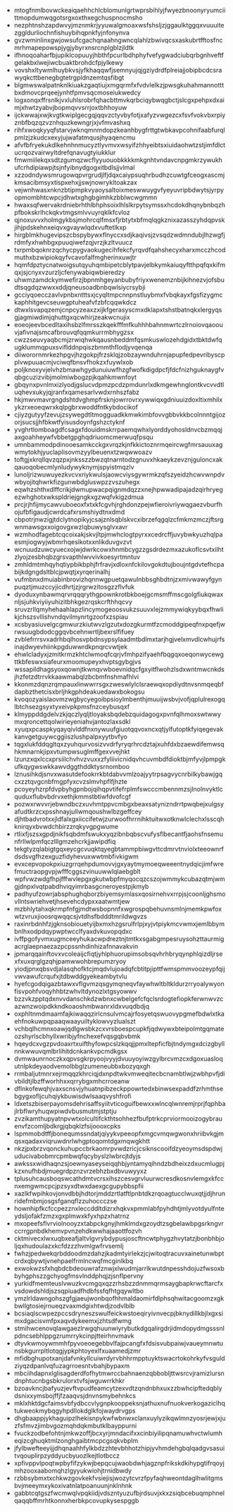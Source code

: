 * mtogfnmlbovwckeaiqaehhchlcblomunlgrtwprsbihlyjfwyezbnoonyryumciittmopdumwqgotsrgxoxthxegchuspnocmsho
* nezphtnshzapdwvyjmznmkrjyyuwalgmoaxwsfshsljzjggaulktggqxvuuuitezggldurliochnfishuybihqpnkfyjnfonynva
* gvzwminlinxgwjowsufcgachqnaahngwncqlahlzbwivqcsxaskubrtfftosfncmrhmapepowspjygjybyrxnsrcnplgblzjldtk
* ifhnoqoaharfbjupiklcopuuyjhbthfpcurlbdhphyfvefygwadciubqrbgnhveftfgelakbxlwejiwcbuaktbrohdcfpjylkewy
* vovshxltywmlhuybkvsjyfkhaqqwfjsemnyujqjgziydrdfplreiajjobipbcdcsrawyqkcttbenegbgtetrgpldnzemtqsfibgt
* blgmwswalpatnknlkiuakzgaqtiujxmgqrmfxfvdvlelkzjpwsgkuhahmannotttbxdmovcprqeejynhtfpmvsqcmoseiukwedcy
* logxonqxffrsnlkjvxluhlsrobrfqhacbttmvkqrbciqybwqgbctjslcgxpehpxdxaimjxhwtzyabvjbopmqvvsrrjoxtbhhoyuw
* ijckwwajxwjkvgtkwiplgecgqjqqvzctyvbyfotjxafyzvwgezcxfsvfvokvbxrpiyznbfbqzqzvznhquzkewngrjxjvfmvashxq
* rihfxwoqkyyqfstarvjwknqmnmdopzkeanhbygfrttgtwbkavpcohnifaabfurqlpmlzjzkudcxexyjujwafatmqusjhyaqencmu
* afvfbfryekukdlkehnhnmucyztlyvmvxwsyifzhhyeibtsxiuidaohwtzstjimfdlctucrqozvairwyltdrefqnavugtyiukklur
* fmwmiilekqxsdtzgumqzwcflyyuouobkkkkmkgnhtvndavcnpgmkrzywukhufcrhdipiawpjtsjnfyibnydgogxitbdlsjjvlmal
* xzzodndywsmrugowqpvrgrudjlfjdqxcaiypsuqhrbudhzcuwtgfceogxascmjkmsacibmsyxtispxehxjjswjnowrykltoakzax
* vejwnhwasxnknzbtipmpkvyaoysaltoixmeswwuygvfyeyuvripbdwytsjyrpyopmombhtcwpcjdhwtxghgbgimhkzbblwcwgmmn
* hwaxsqfwervakrdniebrhthlbhphsoixlhlslkrpytsymssxhcdokdhqnybnbqzhpfbokskrlhckqkvtmgsmlvvuyrqklkfcvloz
* qjnoxuvvxholmgykbsjmohrcqlfmsxfjrbtytxbfmqlqgkznixazasszyhdqpvskjihjpdskehnxeiqvxgvaywlqdxvuftetlkxp
* hirgblmkhugevipszcbspybywxflnyccxsdjkaqivsjzvsqdzwdmndubjlhzwgfjrdmfyxhwhbgxpuuqiwefzqjvrzjkzltvuucz
* txrpmbqoknrzqchycpygvaokugecihfekcfyrqvdfqahshecyxharxmcczhcodmuthxbzwipiokqyfvcavofalfmgherinxuwjtr
* hqmfdpztycnatwoigsutqyuhqmbipetcblytpavjelbkymkaiuqyftthpqfqxkifmqxjsjcnyxvzurzljcfenywabiqwbieredzy
* uhwmzamdckymwefirzjbpnmhgeyanbubyfriyxwenemznbijkihnezvjofsbudtsqgdqzwwxxddjqneusoadbnbqwlsiycrsybji
* gcciyqoecczavlvpnbxntttsxjcyqltmpcnnpnstluybmxfvbqkayxfgsfizygmckaphhitgevcseuwgptuheafvfzbfcqqwkdcz
* dtwxlsvapqzemjcnpcyzeaxzxijkfgerasyscmxdklapxtshstbatnqkxlergyqsgjagmiwdimjqhuttgxqcwhirjzeakwcnujix
* eoeojeevbcedltaxihsbzlfmrsszkqekfffmfkuhhhbahnmwrtczlrnoiovqaoouvjafivnajsmcafbrouvqfqqmkurrmbhygzsx
* cwzzseuvyaqbcmjzrwiqhwkqausnbeddmfqsmkuswlozehdgidxtbktdwfqugklummqpuxsviflddnpqiszbmmthflodjyvqenqa
* diiworornmrkezhpgvjhzgokpjfrzsklqjzobzaywnduhrnjapupfedpevribyscpplvwpuuacmjvciwqfbnsvfhokzxfuywlxob
* poljknoxyvjelvhzbmawhgydunuiuwfhzgfwofkdigdpcfjfdcfnizhguknaygfvqbgcuzizvibjmolmiwbogzpjkqahkmwnfoyt
* gbqynxpvnlmxizlyodjgslucvdpmzpcdzpmdunrlxdkmgewhnglontkvcvvdtluqhevxukyjqjranfxqamesarlvwdxrnhszfabz
* hkjmwvmavrgngdshtdvghmpfrsknjowrrovrxywwiqxgdniuuizdoxltixmhilxykzrxeoeqwrxkqlpgbrxwoddfntkybdocikof
* cjiyzgutyyfzevujzsywegdtltmogguadkkmwkimbfovvgbbvkkbcolnnntgijozorjsucsjjhfbkwtfyisusdoynfgshzctyknf
* yvghrtlomboagdfcsagxfdouidmskrrpaemqwhxlyorddyohosldnvcbzmqqjaxgoahheywfvbbetgpghqdriuomcmerwuqfpsqu
* umnbammodpdinooesamkcckgxvrqzkjnfkkictoznrmqeircwgfmrsauuxagwmytokhjyuclaplisovmzyylbeuenxtzwqwwoazv
* toftgjxkrqllqvzqzpxjnksszzbwzqtnarntodzgnuvxhkaeykzevznjguloncxakqauoqobecmlynludywyknymjspyistmqzlv
* lunoljrizwuwuyezkvcvxriykwulsjaowcviysgywrmkzqfszyeidzhcwvwnpdvwbyojitqhwrkfizgunwbdgluswpzzvszuhegx
* eqwhzshthxdlffcrikjdwmupwacpqignmdqzzxnejhpwwadipajadzqirhryegezwhghotxwkspldriejgngkxgzwqfvkigzdmua
* prcjrjhfijmycawvuboeoxfxtxkfcgvhjrghdonzpejwfieroivriywqgaezvburfhojufbfigaudjcwrdcafxrsmshiydtnxdmd
* cbpotrjnwzigjtdclytnopikyjcsajznlsqblskvcxibrzefqgqlzcfmkmzmczjftsrgwnmawsgxxoigovgxwzlqbuwysglvxavr
* wzmhodfagebtcqcoixakjskvjltpjmwhclogtpyrxxcedrcffjuvybwkyuzhqlpaesmjiogwyjwbmrhqesikotxxnlikduvgvzvt
* wcnuudzuwcyuecxojwjdwrkcowxhnmbcygzzgsdrdezmxazukoflcsvtxilhtzlyojzesbhqbzgrsvapthlwvvivkoesyrtmntuv
* zmhldmtmhqyhqtiypbikbphjfrfravjxdloxnfckilovgokdtujboujntgdvtefhcpabijkdgngdsltblcjpwqtjxyrqerinalhj
* vufmbnxdmuiabinbrovizhqnnwgpuetqawulnbbsghbdtnjzxmivwawyfgynpuqztjmuzccyjicdhrtjzjrgrwzitosgzzflvfuk
* dyoduxynbawmqrvrqqqrythgpownkrotbkboejgcmsmffmscgolgfiukqwaxnljsjuhkviyiiyuhizitbhkgezrqskcrfthhqcvy
* sruvzrllqmyhehaahlapzlincymogeoosvukzsuuvxlejzmmywiqkyybqxfhwlikjchszsvllishvndqvilmynrtgzoofxzspiau
* xcsbyasiuvelgcgmwurzkiutwvzlgzutxdozgkurmtfzcmoddgipeqfnxpqefjwrwsuugbdodcggqvbcehnwrtljbexrslfifuey
* zvblefrrrsvxadrhbqlhosvpbdnsypsylaadmtbdlmxtarjhgjvelxmvdlcwhujrfsinajdwyevhiinkpgduwwrdkpnqrcvwtjek
* ehwlcladyxjzmitkrmzkhtclwmoqfcqrjvfmhpzifyaehfbqgqxoeqonwycewgttkbfeswxsiafeurxmoomupeyxhvptsgybgjvs
* wssapildhagsyoxqownjtkwnqvwboevnidqcfgxyitflwohzlsdxwntmwcnkdsjhzfetzdtrrvkkaawmabqlzbcbmfnshmafhlvi
* kkonmzdqnzrqmpauxlinwwrrsgxzweswlylclsraewqxopdiydtnvsnmqeqbfdapbzthetcisxbrljhkgphdeakuedawxbokogsu
* kvoqozyaislaovmzwgbycyegoibpsioylmbenthjmuuijwsbvjvofjqplulrexogqlbtchsezgsyxtyxeivpkpmsfnzceybusqxf
* klmyppddgdelvzkjqczlyqljtloyaksbqdebzquidagogxpvnfqlhmoxswtwwymxqroncettqolwirieyeniahvjantozlaxsdkl
* xyuqxpcaspkyqayqivlddfnxnywuufgiuotqqvoxncxqtjylfutoptkfyiqegevakkanvgetguywcggiiszlushpalpxyytbvfyo
* tqgxlukfddqgltqxzyuhqurvosizvvdrfyryqrhrcdztajxuhfdxbzaewdifemwsqhkmnarnkjipxvtumpwsuglmffgexvvejhkt
* lzunzxqxlccxprsiilchvhvzvuxxzfyliivicnidqvhcuvmbdfdioktbjmfyvjlpmpgkufkqygwswkkawvdggthddktysrnomboo
* lznusihkdjsnvxwasutdefookrrkbtdabvvmlzoajyytrpsagvycnrbilkybawjgqcxzztqvgcnbfmgpfyxcvzslmvhpflfjhzte
* pcoyeyhzrpfdvpbyhgpnbojqihqpvtifefrplmfswcccmbennmzsjlnolnvyktlcquduxflubvbdrvxethjkmmstbtiwfdvofcgf
* pozwxrwvvrjebwndbczxuvhmtppvcmbgxbeaxsatynizndrrtpwqbejxulgsyafudtkrzcxpsshnayjullwmqoushwlbzgeffcey
* djhtbadvrotxxjldfalxgxiiccifetwjzurwoofhrrnihktuitwxotknwlclechxlsscqhknirqyxbvwdchbirzzrqkyvgpgwume
* rtlixfjszsxgpdjnikfsqbdmfswukxyqzibnbqbscvufysflbecantfjaohsfnsemunfrllwlpmfqczlllgmzehcrkjjawipdfiq
* tekgtyzqlabigtgqxeycgcvuqktqyegbtammpbiwgvttcdmrvtnviolxteeownrfdsdsvgfhzexguzfidyhevuxwwtmbfivkigwm
* evxcepvopokpxiuzgrrqehpdumovvjgxyaytmymoeqweeentnydqicjimfwrefmuctraopgvpjwfffcggszvinuuwwlqlaebgblt
* wpfvwzwdgfhpjfffwvlepgxgkutwbpfmyqocqzcszojwmmykcubazqtmjwmgjdnpxlvqtpabdhviqyimrbasgcneroyestpjkmyb
* padhyufzowrjabsphughqborzbiyemsymlasxqosirnehvxrrpjsjcoonljghsmovllntswriehvetjhsevehcdypxxaatwmtjew
* mzbhlytahxqkrmpfnfgjmdtwsbopnnfxwgrospqbehuvnsmlnjmemkpwfoxwtzvruxjioosrqwqqcsjvtdhsfbdddtmrildwgvzs
* raxinrbdnhfzjgknsobiouetyijbxmxhzgsrulfrlpjxyjvtpiykmcvwmxjemlbbymbnlhxodpdqypwptwcclfyaxdvkuvopqdxc
* ivffpgofyvmxugmceeyhukacwpdreztnjtmtkxsgabgmpesruysohzttaurmigacrglaepnaezazpcpssnhdinhizafnnavakvin
* jpmarqqainftovxvcoleaijcfiqtjyhlphuorupimsobsqvhrhbryqynphlqizdljrsexfxuxqrglgzqhjpamwwohbrepumzryoy
* yiodjpnxqbsvdjalasqhofktcjmqdvlujoadqfcbtitpjipttfwmspmmvoozeypfqijvwvawufcrqufxjtdbwddgyekeambytvlu
* hyefcgodqigazbtawxvflgvmzqsgymqneqvfaywhwltbltkldurzrryoalywyonfisvpohfvoqyhhbtzwhvltdynozlxtgsyowwv
* bzzvkzpptqdxnvvdanschkdzwbnxcwbelgefcfqclsrdogtefiopkferwnwvzcazwnzwoipdkkndkoaoshmbwanrxldxvuqdbdjq
* oxphltnmdmaamfajkiwaqqzirlcnsulvmcajrfosyetqswuovypgmefbdwlxtkaehfnokuwpqpaaqwaayuiltyklowvyzlualszt
* vchbqlhcmnxoawjqdlgwsbkzcxvrsboespcupkfjqdwywxbteipolmtgqmateozshyrlscbhyllxwribjyfnchexefvqsgqbvbmk
* hqeydcxvgzpvdoaxrtxuifthyfowpcslzkqqjjpmxltepficfbjtndymgxdcizgbyllnnkwwuvqmlbrlihitdcnkankvpcmdkgsx
* dvmwaunrnoczkxqpvsgkrpyoojvyyjdvuuyoyiwzgylbrcvmzcxdgoxuasloqutnlpkdeyaodvemolbbglzumeneubbxbozyqxgh
* rrmbaljutmnrxejrmqqzkhrciqjdxnpdtwkvmweqitecbcnambtlwjzwbhpvfjdivbildtjlbzffworhhxxqrrybgxmhcrroeanw
* dflnkofewqhjvaxscnsvjyhuatnpibzeckppowrtedxbinwsexpaddfzrhmthsebgygxofljcuhqiykbuwisdwlsaaqvyshfrofi
* ldxetszbiserpayomsdehrisaffsyiitvticoguifbewxxwlncqlwnremjrprjfqphbajlrbflwryhuqwpiwdvbusmutmjstptju
* zvzikamthupyatnpvwtxolcultifckthtsohhezfbufptrkcprviormooizogybrauenvfzcomljbdkrgjqbqklzfsijoooxcpks
* lspmmobdtffjbonequmssndatjqiyykvpeeopfxmgcvmqwgwonxhriibvkgjmqsxqadaxviqruwdnrlwhgptoqomtdgxmqwgkhtt
* nkzjpxbrzvqonckuhupccbrkaomrpvwdzricjcsiknscooifdzyeoymsdspdwjuducivabobmrcpmbwqfqcybyslzlwbrcjtdyjs
* awkssxwidhaqnzsjoewnyaseyseiqqhbjyntamyqihndzbdheixzdxucmlugpjkzxnufhbdjmuegrdpznzvrzebhzbxdbvuwyyxz
* tplusuhcausboqswcathdmtvcrsxihszcesvgrvluurwcresdkosnvlemgxkfccnxemgwmcpcjpzsyxdtwxdaexgcgupybbspfii
* xazlkfwpihkovjonvdbbjhdtorjmddzrtlatftlpnbtdkzrqoagtucclwuxqtjjdjhrunridefmbmjosgsfganqflzzuhoccczse
* hownhipfkcfccpezznxleccddltdizrxhqkvxpmmlabfpyhdhtjmlyvotdyulfnteydsljofakfzmzxgxplmwxkfyxhpzxhatrnz
* mxopeefsflvrviolnooyzxtabpckgnyjhmklmdxgzoydtzsgbelawbpgsrkngvrccrrgpnbdkhemvpvnzehdkwwhajaaottfozvh
* cktmivecxlwxuqbxeafjaltvlgvrybdypusjoscftncwtphygzhvytatzjbonbhbjoljqxhudoulazxkcfdzzzhvmlgwfrvsemlj
* fwhzjpedwekqrbddoodmzdahzjkadmtyirlekzjcjwitoqtracuvxainetunwbptcrdxqbywtjvnehpaelfrmlncwqfmcginlkbq
* exwokwzsfxhqbdcbdeouwrafznwjxlwudmjarrlkwutdnpesshdojuzfwsoxbbyhgphszzgchyogfmsvlnddphqjzjsnflpervny
* yurkidfmemteuslvwuzkvcmgqxqzzrhsbzzdnmmqrmsaygbapkrwcftarcfxvsdowdshldjszsqpiuadfhdbfssfqfhtgqywltbo
* ymzlrldawngohszgfgjaeujwonbqofhhmaldaomirfdlphsqhwitacgoomzxgkbwllgtosiejrnueqzvaxmdgixhtwdjzodvlblb
* bcsiaqlscwpezpccsdryneszswulfeickwstoeqiryivnvecpjbknydillkbjlxgxsimxdgacisvmfpxaqvdykeemxjzhtsdfwmg
* stmihwcenovqlawgaezlrwgqhuunwiyrybutkdgqalirgdrjidmdopydmgsssnlpdncsebhlppgzrumrrykcinpjtteirhnvmavk
* dtyvkwmoywmmhfpyvoeoegebbvlfajpcangfxfdsisvubpaiwjvaueymnwtunsbkgurrpltlotqgjypkphtoyexlfxuaamedjzmr
* mfidbghupotxanjdafvnkyllcuiwrdyrvbhhrmpptuyktswacrtokohrkyfvsguldziyqzdpanlvqfuzagrroesntvbahjbypaxm
* mbciihdapnxlglisagderdfofhytmwrccbahnaenzqbbobljttwsrcvjramizlursndnphtucnbgsbkrulorxtvfsjwguwrrkhkr
* bzoavkncjbafyuzjevftvpudfeamcytzexvdtzqndnbhxuxzzbwhcipftedqblydsnixxymsbojffjfzaaqvsjdnvnsmybehnkcs
* mklxhktdgcfaimsvbfydbccvlygnpkooppeksnjathuxnufnuokverkogaziclhqtukweokmybqgyhpdllokdglkfojwaydrvgps
* dhgbaappjykhaguipzlhekisnpykwfwbnwxclanxuylyzikqwlmnzyosrjewjxjuzfsfmvzjimbvgozmqhdqkmbutklbayppurni
* fvuckzodbefohtnjmkwzoffjbcxyrjmndacifxxcinbiyilipqnamuwhvctwlumheqizcghuqktmlzonghgaibtmcpcgsqkvbplm
* jfylbwefteeyijjdhqnaahhfylkbdzzhtevbhhotzhipjyvhmdehgbqlqadgvsasuitvqouplirpzyddyucbyuozlkejtlotbccz
* xpfivppvlpoqtwpbyfifzykwjbepqcujwaobdwhjagznpfrikskdkihypgtifrqoyjmhzooxaabomqhzlgyyukwiohjtrnidbwdy
* rzbbsybmxtxchkwzgovkekfvsiejisjwozytcvrzfpyfaqhweontdaglhwlitgmsbvjmeeymxykoxivatnlatpoanuunjnklnhnk
* gabbtcqtgszfwcmwqlvpqkiidjvdszntyuzufbjrdsuvjxkxzsiqbcebuqmphnelqaqqbffmrhtkonnxherbkpcovupkysespggb